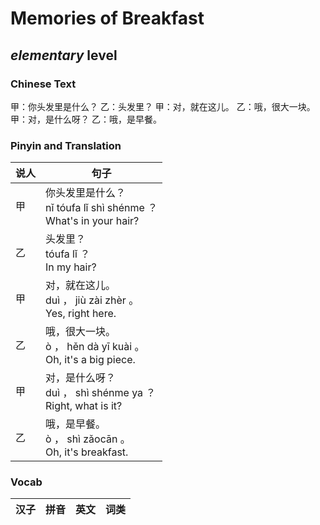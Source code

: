 # Memories of Breakfast
## *elementary* level

### Chinese Text
甲：你头发里是什么？
乙：头发里？
甲：对，就在这儿。
乙：哦，很大一块。
甲：对，是什么呀？
乙：哦，是早餐。

### Pinyin and Translation
|说人|句子|
|----|----|
|甲|你头发里是什么？<br />nǐ tóufa lǐ shì shénme ？<br />What's in your hair?|
|乙|头发里？<br />tóufa lǐ ？<br />In my hair?|
|甲|对，就在这儿。<br />duì ， jiù zài zhèr 。<br />Yes, right here.|
|乙|哦，很大一块。<br />ò ， hěn dà yī kuài 。<br />Oh, it's a big piece.|
|甲|对，是什么呀？<br />duì ， shì shénme ya ？<br />Right, what is it?|
|乙|哦，是早餐。<br />ò ， shì zǎocān 。<br />Oh, it's breakfast.|
### Vocab
|汉子|拼音|英文|词类|
|----|----|----|----|